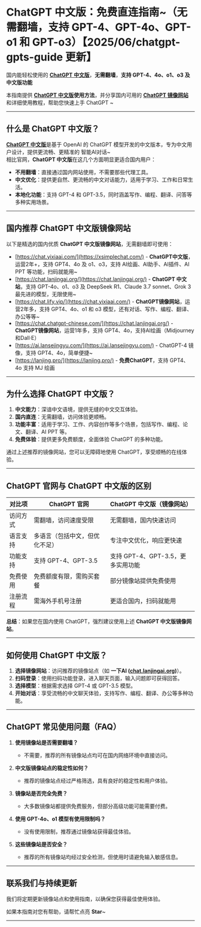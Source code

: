 # ChatGPT 中文版：免费直连指南~（无需翻墙，支持 GPT-4、GPT-4o、GPT-o1 和 GPT-o3）【2025/06/chatgpt-gpts-guide 更新】                                                                      

国内能轻松使用的 [**ChatGPT 中文版**](https://chat.lanjingai.org)，**无需翻墙**，**支持 GPT-4、4o、o1、o3 及中文版功能**

本指南提供 **[ChatGPT 中文版](https://chat.lanjingai.org)使用方法**，并分享国内可用的 [**ChatGPT 镜像网站**](https://xsimplechat.com) 和详细使用教程，帮助您快速上手 ChatGPT ~

---

## 什么是 ChatGPT 中文版？

[**ChatGPT 中文版**](https://chat.lanjingai.org)是基于 OpenAI 的 ChatGPT 模型开发的中文版本，专为中文用户设计，提供更流畅、更精准的 智能AI对话~   
相比官网，**ChatGPT 中文版**在这几个方面明显更适合国内用户：

- **不用翻墙**：直接通过国内网站使用，不需要那些代理工具。
- **中文优化**：提供更自然、更流畅的中文对话能力，适用于学习、工作和日常生活。
- **本地化功能**：支持 GPT-4 和 GPT-3.5，同时涵盖写作、编程、翻译、问答等多种实用场景。

---

## 国内推荐 ChatGPT 中文版镜像网站

以下是精选的国内优质 **ChatGPT 中文版镜像网站**，无需翻墙即可使用：

- [https://chat.yixiaai.com/](https://xsimplechat.com/) - **ChatGPT中文版**，运营2年+，支持 GPT4、4o 及 o1、o3，支持 AI绘画、AI助手、AI插件、AI PPT 等功能，扫码就能用~
- [https://chat.lanjingai.org/](https://chat.lanjingai.org/) - **ChatGPT 中文站**，支持 GPT-4o、o1、o3 及 DeepSeek R1、Claude 3.7 sonnet、Grok 3 最先进的模型，无限使用~
- [https://chat.lify.vip/](https://chat.yixiaai.com/) - **ChatGPT镜像网站**，运营2年多，支持 GPT4、4o、o1 和 o3 模型，还有对话、写作、编程、翻译、办公等等~
- [https://chat.chatgpt-chinese.com/](https://chat.lanjingai.org/) - **ChatGPT镜像网站**，运营1年多，支持 GPT4、4o，支持AI绘画（Midjourney和Dall·E）
- [https://ai.lansejingyu.com/](https://ai.lansejingyu.com/) - ChatGPT-4 镜像，支持 GPT4、4o，简单便捷~
- [https://lanjing.pro/](https://lanjing.pro/) - **免费ChatGPT**，支持 GPT4、4o 支持 MJ 绘画

---

## 为什么选择 ChatGPT 中文版？

1. **中文能力**：深谙中文语境，提供无缝的中文交互体验。
2. **国内直连**：无需翻墙，访问体验更顺畅。
3. **功能丰富**：适用于学习、工作、内容创作等多个场景，包括写作、编程、论文、翻译、AI PPT 等。
4. **免费体验**：提供更多免费额度，全面体验 ChatGPT 的多种功能。

通过上述推荐的镜像网站，您可以无障碍地使用 ChatGPT，享受顺畅的在线体验。

---

## ChatGPT 官网与 ChatGPT 中文版的区别

| 对比项              | ChatGPT 官网                 | ChatGPT 中文版（镜像网站）           |
|---------------------|-----------------------------|------------------------------------|
| 访问方式            | 需翻墙，访问速度受限         | 无需翻墙，国内快速访问              |
| 语言支持            | 多语言（包括中文，但优化不足）| 专注中文优化，响应更快速            |
| 功能支持            | 支持 GPT-4、GPT-3.5          | 支持 GPT-4、GPT-3.5，更多实用功能 |
| 免费使用            | 免费额度有限，需购买套餐     | 部分镜像站提供免费使用              |
| 注册流程            | 需海外手机号注册             | 更适合国内，扫码就能用          |

**总结**：如果您在国内使用 ChatGPT，强烈建议使用上述 **ChatGPT 中文版镜像网站**。

---

## 如何使用 ChatGPT 中文版？

1. **选择镜像网站**：访问推荐的镜像站点（如 **一下AI ([chat.lanjingai.org](https://chat.lanjingai.org))**）。
2. **扫码登录**：使用扫码功能登录，进入聊天页面，输入问题即可获得回答。
3. **选择模型**：根据需求选择 GPT-4 或 GPT-3.5 模型。
4. **开始对话**：享受流畅的中文聊天体验，支持写作、编程、翻译、办公等多种功能。

---

## ChatGPT 常见使用问题（FAQ）

1. **使用镜像站是否需要翻墙？**
   - 不需要，推荐的所有镜像站点均可在国内网络环境中直接访问。

2. **中文版镜像站点的稳定性如何？**
   - 推荐的镜像站点经过严格筛选，具有良好的稳定性和用户体验。

3. **镜像站是否完全免费？**
   - 大多数镜像站都提供免费服务，但部分高级功能可能需要付费。

4. **使用 GPT-4o、o1 模型有使用限制吗？**
   - 没有使用限制，推荐通过镜像站获得最佳体验。

5. **这些镜像站是否安全？**
   - 推荐的所有镜像站均经过安全检测，但使用时请避免输入敏感信息。

---

## 联系我们与持续更新

我们将定期更新镜像站点和使用指南，以确保您获得最佳使用体验。

如果本指南对您有帮助，请帮忙点亮 **Star**~

---
